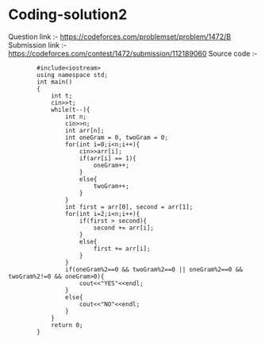 # Coding-solution2
Question link :- https://codeforces.com/problemset/problem/1472/B
Submission link :- https://codeforces.com/contest/1472/submission/112189060
Source code :- 

            #include<iostream>
            using namespace std;
            int main()
            {
                int t;
                cin>>t;
                while(t--){
                    int n;
                    cin>>n;
                    int arr[n];
                    int oneGram = 0, twoGram = 0;
                    for(int i=0;i<n;i++){
                        cin>>arr[i];
                        if(arr[i] == 1){
                            oneGram++;
                        }
                        else{
                            twoGram++;
                        }
                    }
                    int first = arr[0], second = arr[1];
                    for(int i=2;i<n;i++){
                        if(first > second){
                            second += arr[i];
                        }
                        else{
                            first += arr[i];
                        }
                    }
                    if(oneGram%2==0 && twoGram%2==0 || oneGram%2==0 && twoGram%2!=0 && oneGram>0){
                        cout<<"YES"<<endl;
                    }
                    else{
                        cout<<"NO"<<endl;
                    }
                }
                return 0;
            }
